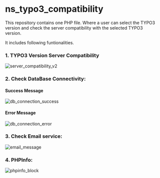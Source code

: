 # ns_typo3_compatibility
This repository contains one PHP file. Where a  user can select the TYPO3 version and check the server compatibility with the selected TYPO3 version. 

It includes following funtionalities.

### 1. TYPO3 Version Server Compatibility

![server_compatibility_v2](https://user-images.githubusercontent.com/2622317/39464205-a1434e48-4d39-11e8-9fd9-e27319335ed1.png)

### 2. Check DataBase Connectivity: 

#### Success Message
![db_connection_success](https://user-images.githubusercontent.com/2622317/39395825-38f9e8ea-4b01-11e8-8426-a0a40c9c945b.png)

#### Error Message

![db_connection_error](https://user-images.githubusercontent.com/2622317/39395841-678ec25c-4b01-11e8-9fc0-26595274688d.png)

### 3. Check Email service: 

![email_message](https://user-images.githubusercontent.com/2622317/39395849-82f64952-4b01-11e8-831e-6c358866ebc5.png)

### 4. PHPInfo: 

![phpinfo_block](https://user-images.githubusercontent.com/2622317/39395855-986fdcbc-4b01-11e8-9596-c8ac88202e7a.png)

